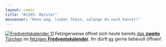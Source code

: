 ```yaml
---
layout: comic
title: "#2265: Meister"
mouseover: "Renn weg, lieber Stein, solange du noch kannst!"
---
```


<a href="http://www.fonflatter.de/der-fetzige-fredventskalender-2011/" title="Fredventskalender 11"><img src="http://www.fonflatter.de/adv11/fredventskalender_banner.png" alt="Fredventskalender 11" /></a>
Fetzigerweise öffnet sich heute bereits <a href="http://www.fonflatter.de/2011/12/02/das-2-turchen" title="Fredventskalender 2011">das <strong>zweite</strong> Türchen</a> im <a href="http://www.fonflatter.de/der-fetzige-fredventskalender-2011/" title="Fredventskalender 2011">fetzigen <strong>Fredventskalender</strong></a>.
Ihr dürft <a href="http://www.fonflatter.de/2011/12/02/das-2-turchen" title="Fredventskalender 2011">es</a> gerne liebevoll öffnen!

